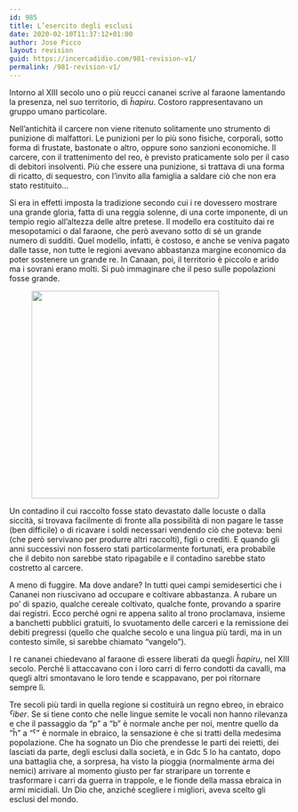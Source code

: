 ```yaml
---
id: 985
title: L’esercito degli esclusi
date: 2020-02-10T11:37:12+01:00
author: Jose Picco
layout: revision
guid: https://incercadidio.com/981-revision-v1/
permalink: /981-revision-v1/
---
```

Intorno al XIII secolo uno o più reucci cananei scrive al faraone lamentando la presenza, nel suo territorio, di _ĥapiru_. Costoro rappresentavano un gruppo umano particolare.

Nell’antichità il carcere non viene ritenuto solitamente uno strumento di punizione di malfattori. Le punizioni per lo più sono fisiche, corporali, sotto forma di frustate, bastonate o altro, oppure sono sanzioni economiche. Il carcere, con il trattenimento del reo, è previsto praticamente solo per il caso di debitori insolventi. Più che essere una punizione, si trattava di una forma di ricatto, di sequestro, con l’invito alla famiglia a saldare ciò che non era stato restituito&#8230; 

Si era in effetti imposta la tradizione secondo cui i re dovessero mostrare una grande gloria, fatta di una reggia solenne, di una corte imponente, di un tempio regio all’altezza delle altre pretese. Il modello era costituito dai re mesopotamici o dal faraone, che però avevano sotto di sé un grande numero di sudditi. Quel modello, infatti, è costoso, e anche se veniva pagato dalle tasse, non tutte le regioni avevano abbastanza margine economico da poter sostenere un grande re. In Canaan, poi, il territorio è piccolo e arido ma i sovrani erano molti. Si può immaginare che il peso sulle popolazioni fosse grande.

<div class="wp-block-image">
  <figure class="aligncenter size-large is-resized"><img src="https://incercadidio.com/wp-content/uploads/2020/02/22.jpg" alt="" class="wp-image-984" width="337" height="373" /></figure>
</div>

Un contadino il cui raccolto fosse stato devastato dalle locuste o dalla siccità, si trovava facilmente di fronte alla possibilità di non pagare le tasse (ben difficile) o di ricavare i soldi necessari vendendo ciò che poteva: beni (che però servivano per produrre altri raccolti), figli o crediti. E quando gli anni successivi non fossero stati particolarmente fortunati, era probabile che il debito non sarebbe stato ripagabile e il contadino sarebbe stato costretto al carcere.

A meno di fuggire. Ma dove andare? In tutti quei campi semidesertici che i Cananei non riuscivano ad occupare e coltivare abbastanza. A rubare un po’ di spazio, qualche cereale coltivato, qualche fonte, provando a sparire dai registri. Ecco perché ogni re appena salito al trono proclamava, insieme a banchetti pubblici gratuiti, lo svuotamento delle carceri e la remissione dei debiti pregressi (quello che qualche secolo e una lingua più tardi, ma in un contesto simile, si sarebbe chiamato “vangelo”). 

I re cananei chiedevano al faraone di essere liberati da quegli _ĥapiru_, nel XIII secolo. Perché li attaccavano con i loro carri di ferro condotti da cavalli, ma quegli altri smontavano le loro tende e scappavano, per poi ritornare sempre lì. 

Tre secoli più tardi in quella regione si costituirà un regno ebreo, in ebraico _ˁiber_. Se si tiene conto che nelle lingue semite le vocali non hanno rilevanza e che il passaggio da “p” a “b” è normale anche per noi, mentre quello da “ĥ” a “ˁ” è normale in ebraico, la sensazione è che si tratti della medesima popolazione. Che ha sognato un Dio che prendesse le parti dei reietti, dei lasciati da parte, degli esclusi dalla società, e in Gdc 5 lo ha cantato, dopo una battaglia che, a sorpresa, ha visto la pioggia (normalmente arma dei nemici) arrivare al momento giusto per far straripare un torrente e trasformare i carri da guerra in trappole, e le fionde della massa ebraica in armi micidiali. Un Dio che, anziché scegliere i migliori, aveva scelto gli esclusi del mondo.